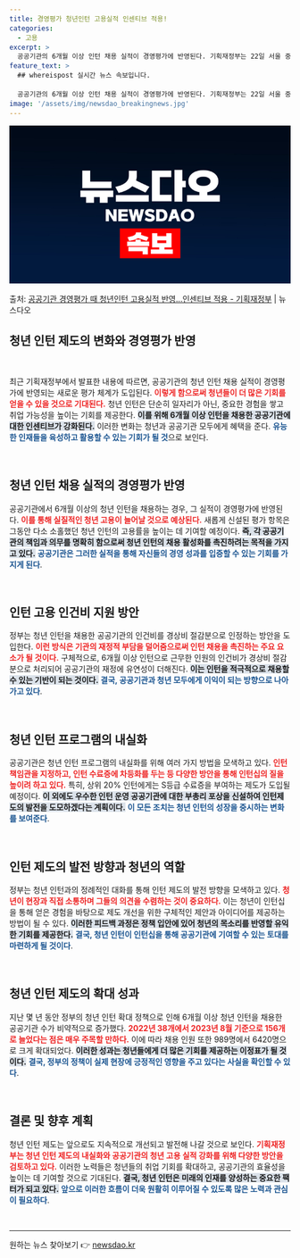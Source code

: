 ```yaml
---
title: 경영평가 청년인턴 고용실적 인센티브 적용!
categories:
  - 고용
excerpt: >
  공공기관의 6개월 이상 인턴 채용 실적이 경영평가에 반영된다. 기획재정부는 22일 서울 중구 한국무역보험공사…
feature_text: >
  ## whereispost 실시간 뉴스 속보입니다.

  공공기관의 6개월 이상 인턴 채용 실적이 경영평가에 반영된다. 기획재정부는 22일 서울 중구 한국무역보험공사…
image: '/assets/img/newsdao_breakingnews.jpg'
---
```


![뉴스다오 속보](/assets/img/newsdao_breakingnews.jpg)

<p>출처: <a href="https://newsdao.kr/2026" rel="dofollow">공공기관 경영평가 때 청년인턴 고용실적 반영…인센티브 적용 - 기획재정부</a> | 뉴스다오</p>

<h2 data-ke-size="size26">청년 인턴 제도의 변화와 경영평가 반영</h2>

<p data-ke-size="size16">&nbsp;</p>

최근 기획재정부에서 발표한 내용에 따르면, 공공기관의 청년 인턴 채용 실적이 경영평가에 반영되는 새로운 평가 체계가 도입된다. <b><span style="color: #ee2323;">이렇게 함으로써 청년들이 더 많은 기회를 얻을 수 있을 것으로 기대된다.</span></b> 청년 인턴은 단순히 일자리가 아닌, 중요한 경험을 쌓고 취업 가능성을 높이는 기회를 제공한다. <b><span style="background-color: #21538527;">이를 위해 6개월 이상 인턴을 채용한 공공기관에 대한 인센티브가 강화된다.</span></b> 이러한 변화는 청년과 공공기관 모두에게 혜택을 준다. <b><span style="color: #1a5490;">유능한 인재들을 육성하고 활용할 수 있는 기회가 될 것</span></b>으로 보인다. 

<p data-ke-size="size16">&nbsp;</p>

<h2 data-ke-size="size26">청년 인턴 채용 실적의 경영평가 반영</h2>

공공기관에서 6개월 이상의 청년 인턴을 채용하는 경우, 그 실적이 경영평가에 반영된다. <b><span style="color: #ee2323;">이를 통해 실질적인 청년 고용이 늘어날 것으로 예상된다.</span></b> 새롭게 신설된 평가 항목은 그동안 다소 소홀했던 청년 인턴의 고용률을 높이는 데 기여할 예정이다. <b><span style="background-color: #21538527;">즉, 각 공공기관의 책임과 의무를 명확히 함으로써 청년 인턴의 채용 활성화를 촉진하려는 목적을 가지고 있다.</span></b> <b><span style="color: #1a5490;">공공기관은 그러한 실적을 통해 자신들의 경영 성과를 입증할 수 있는 기회를 가지게 된다</span></b>.

<p data-ke-size="size16">&nbsp;</p>

<h2 data-ke-size="size26">인턴 고용 인건비 지원 방안</h2>

정부는 청년 인턴을 채용한 공공기관의 인건비를 경상비 절감분으로 인정하는 방안을 도입한다. <b><span style="color: #ee2323;">이런 방식은 기관의 재정적 부담을 덜어줌으로써 인턴 채용을 촉진하는 주요 요소가 될 것이다.</span></b> 구체적으로, 6개월 이상 인턴으로 근무한 인원의 인건비가 경상비 절감분으로 처리되어 공공기관의 재정에 유연성이 더해진다. <b><span style="background-color: #21538527;">이는 인턴을 적극적으로 채용할 수 있는 기반이 되는 것이다.</span></b> <b><span style="color: #1a5490;">결국, 공공기관과 청년 모두에게 이익이 되는 방향으로 나아가고 있다</span></b>.

<p data-ke-size="size16">&nbsp;</p>

<h2 data-ke-size="size26">청년 인턴 프로그램의 내실화</h2>

공공기관은 청년 인턴 프로그램의 내실화를 위해 여러 가지 방법을 모색하고 있다. <b><span style="color: #ee2323;">인턴 책임관을 지정하고, 인턴 수료증에 차등화를 두는 등 다양한 방안을 통해 인턴십의 질을 높이려 하고 있다.</span></b> 특히, 상위 20% 인턴에게는 S등급 수료증을 부여하는 제도가 도입될 예정이다. <b><span style="background-color: #21538527;">이 외에도 우수한 인턴 운영 공공기관에 대한 부총리 포상을 신설하여 인턴제도의 발전을 도모하겠다는 계획이다.</span></b> <b><span style="color: #1a5490;">이 모든 조치는 청년 인턴의 성장을 중시하는 변화를 보여준다</span></b>.

<p data-ke-size="size16">&nbsp;</p>

<h2 data-ke-size="size26">인턴 제도의 발전 방향과 청년의 역할</h2>

정부는 청년 인턴과의 정례적인 대화를 통해 인턴 제도의 발전 방향을 모색하고 있다. <b><span style="color: #ee2323;">청년이 현장과 직접 소통하며 그들의 의견을 수렴하는 것이 중요하다.</span></b> 이는 청년이 인턴십을 통해 얻은 경험을 바탕으로 제도 개선을 위한 구체적인 제안과 아이디어를 제공하는 방법이 될 수 있다. <b><span style="background-color: #21538527;">이러한 피드백 과정은 정책 입안에 있어 청년의 목소리를 반영할 유익한 기회를 제공한다.</span></b> <b><span style="color: #1a5490;">결국, 청년 인턴이 인턴십을 통해 공공기관에 기여할 수 있는 토대를 마련하게 될 것이다</span></b>.

<p data-ke-size="size16">&nbsp;</p>

<h2 data-ke-size="size26">청년 인턴 제도의 확대 성과</h2>

지난 몇 년 동안 정부의 청년 인턴 확대 정책으로 인해 6개월 이상 청년 인턴을 채용한 공공기관 수가 비약적으로 증가했다. <b><span style="color: #ee2323;">2022년 38개에서 2023년 8월 기준으로 156개로 늘었다는 점은 매우 주목할 만하다.</span></b> 이에 따라 채용 인원 또한 989명에서 6420명으로 크게 확대되었다. <b><span style="background-color: #21538527;">이러한 성과는 청년들에게 더 많은 기회를 제공하는 이정표가 될 것이다.</span></b> <b><span style="color: #1a5490;">결국, 정부의 정책이 실제 현장에 긍정적인 영향을 주고 있다는 사실을 확인할 수 있다</span></b>.

<p data-ke-size="size16">&nbsp;</p>

<h2 data-ke-size="size26">결론 및 향후 계획</h2>

청년 인턴 제도는 앞으로도 지속적으로 개선되고 발전해 나갈 것으로 보인다. <b><span style="color: #ee2323;">기획재정부는 청년 인턴 제도의 내실화와 공공기관의 청년 고용 실적 강화를 위해 다양한 방안을 검토하고 있다.</span></b> 이러한 노력들은 청년들의 취업 기회를 확대하고, 공공기관의 효율성을 높이는 데 기여할 것으로 기대된다. <b><span style="background-color: #21538527;">결국, 청년 인턴은 미래의 인재를 양성하는 중요한 팩터가 되고 있다.</span></b> <b><span style="color: #1a5490;">앞으로 이러한 흐름이 더욱 원활히 이루어질 수 있도록 많은 노력과 관심이 필요하다</span></b>.

<p data-ke-size="size16">&nbsp;</p>

<hr /> 

원하는 뉴스 찾아보기 👉 <a href="https://newsdao.kr" rel="dofollow">newsdao.kr</a>


